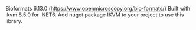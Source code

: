 Bioformats 6.13.0 (https://www.openmicroscopy.org/bio-formats/) Built with ikvm 8.5.0 for .NET6.
Add nuget package IKVM to your project to use this library.
